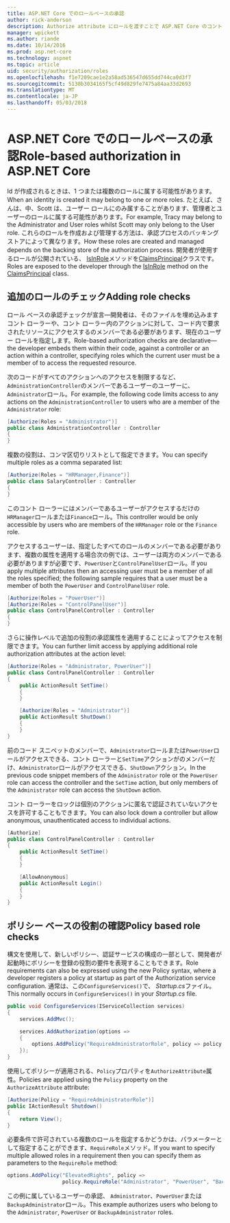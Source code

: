 ```yaml
---
title: ASP.NET Core でのロールベースの承認
author: rick-anderson
description: Authorize attribute にロールを渡すことで ASP.NET Core のコント ローラーとアクションのアクセスを制限する方法を説明します。
manager: wpickett
ms.author: riande
ms.date: 10/14/2016
ms.prod: asp.net-core
ms.technology: aspnet
ms.topic: article
uid: security/authorization/roles
ms.openlocfilehash: f1e7209cae1e2a58ad536547d655dd744ca0d3f7
ms.sourcegitcommit: 5130b3034165f5cf49d829fe7475a84aa33d2693
ms.translationtype: MT
ms.contentlocale: ja-JP
ms.lasthandoff: 05/03/2018
---
```

# <a name="role-based-authorization-in-aspnet-core"></a><span data-ttu-id="eb3f5-103">ASP.NET Core でのロールベースの承認</span><span class="sxs-lookup"><span data-stu-id="eb3f5-103">Role-based authorization in ASP.NET Core</span></span>

<a name="security-authorization-role-based"></a>

<span data-ttu-id="eb3f5-104">Id が作成されるときは、1 つまたは複数のロールに属する可能性があります。</span><span class="sxs-lookup"><span data-stu-id="eb3f5-104">When an identity is created it may belong to one or more roles.</span></span> <span data-ttu-id="eb3f5-105">たとえば、さんは、中、Scott は、ユーザー ロールにのみ属することがあります、管理者とユーザーのロールに属する可能性があります。</span><span class="sxs-lookup"><span data-stu-id="eb3f5-105">For example, Tracy may belong to the Administrator and User roles whilst Scott may only belong to the User role.</span></span> <span data-ttu-id="eb3f5-106">これらのロールを作成および管理する方法は、承認プロセスのバッキング ストアによって異なります。</span><span class="sxs-lookup"><span data-stu-id="eb3f5-106">How these roles are created and managed depends on the backing store of the authorization process.</span></span> <span data-ttu-id="eb3f5-107">開発者が使用するロールが公開されている、 [IsInRole](/dotnet/api/system.security.principal.genericprincipal.isinrole)メソッドを[ClaimsPrincipal](/dotnet/api/system.security.claims.claimsprincipal)クラスです。</span><span class="sxs-lookup"><span data-stu-id="eb3f5-107">Roles are exposed to the developer through the [IsInRole](/dotnet/api/system.security.principal.genericprincipal.isinrole) method on the [ClaimsPrincipal](/dotnet/api/system.security.claims.claimsprincipal) class.</span></span>

## <a name="adding-role-checks"></a><span data-ttu-id="eb3f5-108">追加のロールのチェック</span><span class="sxs-lookup"><span data-stu-id="eb3f5-108">Adding role checks</span></span>

<span data-ttu-id="eb3f5-109">ロール ベースの承認チェックが宣言&mdash;開発者は、そのファイルを埋め込みますコント ローラーや、コント ローラー内のアクションに対して、コード内で要求されたリソースにアクセスするのメンバーである必要があります、現在のユーザー ロールを指定します。</span><span class="sxs-lookup"><span data-stu-id="eb3f5-109">Role-based authorization checks are declarative&mdash;the developer embeds them within their code, against a controller or an action within a controller, specifying roles which the current user must be a member of to access the requested resource.</span></span>

<span data-ttu-id="eb3f5-110">次のコードがすべてのアクションへのアクセスを制限するなど、`AdministrationController`のメンバーであるユーザーのユーザーに、`Administrator`ロール。</span><span class="sxs-lookup"><span data-stu-id="eb3f5-110">For example, the following code limits access to any actions on the `AdministrationController` to users who are a member of the `Administrator` role:</span></span>

```csharp
[Authorize(Roles = "Administrator")]
public class AdministrationController : Controller
{
}
```

<span data-ttu-id="eb3f5-111">複数の役割は、コンマ区切りリストとして指定できます。</span><span class="sxs-lookup"><span data-stu-id="eb3f5-111">You can specify multiple roles as a comma separated list:</span></span>

```csharp
[Authorize(Roles = "HRManager,Finance")]
public class SalaryController : Controller
{
}
```

<span data-ttu-id="eb3f5-112">このコント ローラーにはメンバーであるユーザーがアクセスするだけの`HRManager`ロールまたは`Finance`ロール。</span><span class="sxs-lookup"><span data-stu-id="eb3f5-112">This controller would be only accessible by users who are members of the `HRManager` role or the `Finance` role.</span></span>

<span data-ttu-id="eb3f5-113">アクセスするユーザーは、指定したすべてのロールのメンバーである必要があります、複数の属性を適用する場合次の例では、ユーザーは両方のメンバーである必要がありますが必要です、`PowerUser`と`ControlPanelUser`ロール。</span><span class="sxs-lookup"><span data-stu-id="eb3f5-113">If you apply multiple attributes then an accessing user must be a member of all the roles specified; the following sample requires that a user must be a member of both the `PowerUser` and `ControlPanelUser` role.</span></span>

```csharp
[Authorize(Roles = "PowerUser")]
[Authorize(Roles = "ControlPanelUser")]
public class ControlPanelController : Controller
{
}
```

<span data-ttu-id="eb3f5-114">さらに操作レベルで追加の役割の承認属性を適用することによってアクセスを制限できます。</span><span class="sxs-lookup"><span data-stu-id="eb3f5-114">You can further limit access by applying additional role authorization attributes at the action level:</span></span>

```csharp
[Authorize(Roles = "Administrator, PowerUser")]
public class ControlPanelController : Controller
{
    public ActionResult SetTime()
    {
    }

    [Authorize(Roles = "Administrator")]
    public ActionResult ShutDown()
    {
    }
}
```

<span data-ttu-id="eb3f5-115">前のコード スニペットのメンバーで、`Administrator`ロールまたは`PowerUser`ロールがアクセスできる、コント ローラーと`SetTime`アクションがのメンバーだけ、`Administrator`ロールがアクセスできる、`ShutDown`アクション。</span><span class="sxs-lookup"><span data-stu-id="eb3f5-115">In the previous code snippet members of the `Administrator` role or the `PowerUser` role can access the controller and the `SetTime` action, but only members of the `Administrator` role can access the `ShutDown` action.</span></span>

<span data-ttu-id="eb3f5-116">コント ローラーをロックは個別のアクションに匿名で認証されていないアクセスを許可することもできます。</span><span class="sxs-lookup"><span data-stu-id="eb3f5-116">You can also lock down a controller but allow anonymous, unauthenticated access to individual actions.</span></span>

```csharp
[Authorize]
public class ControlPanelController : Controller
{
    public ActionResult SetTime()
    {
    }

    [AllowAnonymous]
    public ActionResult Login()
    {
    }
}
```

<a name="security-authorization-role-policy"></a>

## <a name="policy-based-role-checks"></a><span data-ttu-id="eb3f5-117">ポリシー ベースの役割の確認</span><span class="sxs-lookup"><span data-stu-id="eb3f5-117">Policy based role checks</span></span>

<span data-ttu-id="eb3f5-118">構文を使用して、新しいポリシー、認証サービスの構成の一部として、開発者が起動時にポリシーを登録の役割の要件を表現することもできます。</span><span class="sxs-lookup"><span data-stu-id="eb3f5-118">Role requirements can also be expressed using the new Policy syntax, where a developer registers a policy at startup as part of the Authorization service configuration.</span></span> <span data-ttu-id="eb3f5-119">通常は、この`ConfigureServices()`で、 *Startup.cs*ファイル。</span><span class="sxs-lookup"><span data-stu-id="eb3f5-119">This normally occurs in `ConfigureServices()` in your *Startup.cs* file.</span></span>

```csharp
public void ConfigureServices(IServiceCollection services)
{
    services.AddMvc();

    services.AddAuthorization(options =>
    {
        options.AddPolicy("RequireAdministratorRole", policy => policy.RequireRole("Administrator"));
    });
}
```

<span data-ttu-id="eb3f5-120">使用してポリシーが適用される、`Policy`プロパティを`AuthorizeAttribute`属性。</span><span class="sxs-lookup"><span data-stu-id="eb3f5-120">Policies are applied using the `Policy` property on the `AuthorizeAttribute` attribute:</span></span>

```csharp
[Authorize(Policy = "RequireAdministratorRole")]
public IActionResult Shutdown()
{
    return View();
}
```

<span data-ttu-id="eb3f5-121">必要条件で許可されている複数のロールを指定するかどうかは、パラメーターとして指定することができます、`RequireRole`メソッド。</span><span class="sxs-lookup"><span data-stu-id="eb3f5-121">If you want to specify multiple allowed roles in a requirement then you can specify them as parameters to the `RequireRole` method:</span></span>

```csharp
options.AddPolicy("ElevatedRights", policy =>
                  policy.RequireRole("Administrator", "PowerUser", "BackupAdministrator"));
```

<span data-ttu-id="eb3f5-122">この例に属しているユーザーの承認、 `Administrator`、`PowerUser`または`BackupAdministrator`ロール。</span><span class="sxs-lookup"><span data-stu-id="eb3f5-122">This example authorizes users who belong to the `Administrator`, `PowerUser` or `BackupAdministrator` roles.</span></span>
